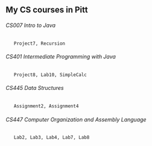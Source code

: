 ## My CS courses in Pitt

###### CS007 Intro to Java
       Project7, Recursion
###### CS401 Intermediate Programming with Java
       Project8, Lab10, SimpleCalc
###### CS445 Data Structures
       Assignment2, Assignment4
###### CS447 Computer Organization and Assembly Language
       Lab2, Lab3, Lab4, Lab7, Lab8
